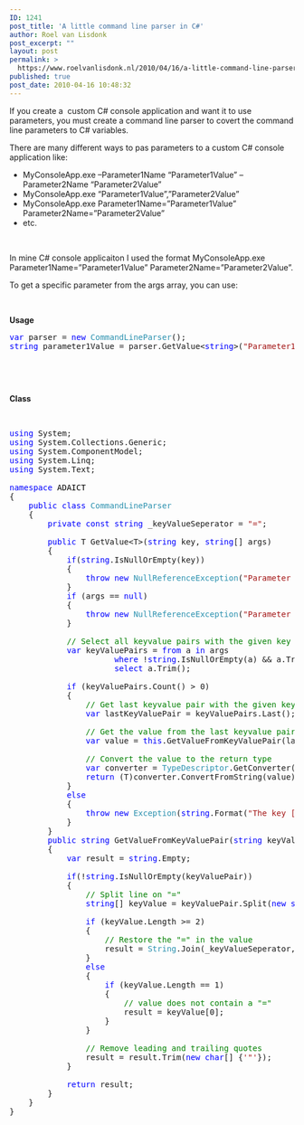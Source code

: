 ```yaml
---
ID: 1241
post_title: 'A little command line parser in C#'
author: Roel van Lisdonk
post_excerpt: ""
layout: post
permalink: >
  https://www.roelvanlisdonk.nl/2010/04/16/a-little-command-line-parser-in-c/
published: true
post_date: 2010-04-16 10:48:32
---
```

<p>If you create a&#160; custom C# console application and want it to use parameters, you must create a command line parser to covert the command line parameters to C# variables.</p>  <p>There are many different ways to pas parameters to a custom C# console application like:</p>  <ul>   <li>MyConsoleApp.exe –Parameter1Name “Parameter1Value” –Parameter2Name “Parameter2Value”</li>    <li>MyConsoleApp.exe “Parameter1Value”,”Parameter2Value”</li>    <li>MyConsoleApp.exe Parameter1Name=”Parameter1Value” Parameter2Name=”Parameter2Value”</li>    <li>etc.</li> </ul>  <p>&#160;</p>  <p>In mine C# console applicaiton I used the format MyConsoleApp.exe Parameter1Name=”Parameter1Value” Parameter2Name=”Parameter2Value”.</p>  <p>To get a specific parameter from the args array, you can use:</p>  <p>&#160;</p>  <p><strong>Usage</strong></p>  <pre class="code"><span style="color: blue">var </span>parser = <span style="color: blue">new </span><span style="color: #2b91af">CommandLineParser</span>();
<span style="color: blue">string </span>parameter1Value = parser.GetValue&lt;<span style="color: blue">string</span>&gt;(<span style="color: #a31515">&quot;Parameter1Name&quot;</span>, args);</pre>

<p>&#160;</p>

<p>&#160;</p>

<p><strong>Class</strong></p>

<p>&#160;</p>

<pre class="code"><span style="color: blue">using </span>System;
<span style="color: blue">using </span>System.Collections.Generic;
<span style="color: blue">using </span>System.ComponentModel;
<span style="color: blue">using </span>System.Linq;
<span style="color: blue">using </span>System.Text;

<span style="color: blue">namespace <font color="#000000">ADAICT</font></span>
{
    <span style="color: blue">public class </span><span style="color: #2b91af">CommandLineParser
    </span>{
        <span style="color: blue">private const string </span>_keyValueSeperator = <span style="color: #a31515">&quot;=&quot;</span>;

        <span style="color: blue">public </span>T GetValue&lt;T&gt;(<span style="color: blue">string </span>key, <span style="color: blue">string</span>[] args)
        {
            <span style="color: blue">if</span>(<span style="color: blue">string</span>.IsNullOrEmpty(key))
            {
                <span style="color: blue">throw new </span><span style="color: #2b91af">NullReferenceException</span>(<span style="color: #a31515">&quot;Parameter [key] can't be null or empty&quot;</span>);
            }
            <span style="color: blue">if </span>(args == <span style="color: blue">null</span>)
            {
                <span style="color: blue">throw new </span><span style="color: #2b91af">NullReferenceException</span>(<span style="color: #a31515">&quot;Parameter [args] can't be null or empty&quot;</span>);
            }

            <span style="color: green">// Select all keyvalue pairs with the given key
            </span><span style="color: blue">var </span>keyValuePairs = <span style="color: blue">from </span>a <span style="color: blue">in </span>args
                      <span style="color: blue">where </span>!<span style="color: blue">string</span>.IsNullOrEmpty(a) &amp;&amp; a.Trim().StartsWith(key + <span style="color: #a31515">&quot;=&quot;</span>)
                      <span style="color: blue">select </span>a.Trim();

            <span style="color: blue">if </span>(keyValuePairs.Count() &gt; 0)
            {
                <span style="color: green">// Get last keyvalue pair with the given key
                </span><span style="color: blue">var </span>lastKeyValuePair = keyValuePairs.Last();
                
                <span style="color: green">// Get the value from the last keyvalue pair with the given key
                </span><span style="color: blue">var </span>value = <span style="color: blue">this</span>.GetValueFromKeyValuePair(lastKeyValuePair);

                <span style="color: green">// Convert the value to the return type
                </span><span style="color: blue">var </span>converter = <span style="color: #2b91af">TypeDescriptor</span>.GetConverter(<span style="color: blue">typeof</span>(T));
                <span style="color: blue">return </span>(T)converter.ConvertFromString(value);
            }
            <span style="color: blue">else
            </span>{
                <span style="color: blue">throw new </span><span style="color: #2b91af">Exception</span>(<span style="color: blue">string</span>.Format(<span style="color: #a31515">&quot;The key [{0}] can't be found on the commandline, make sure it is supplied on the commandline and there are no spaces between the key and the equalsign. Key is case sensitive!&quot;</span>,key));
            }
        }
        <span style="color: blue">public string </span>GetValueFromKeyValuePair(<span style="color: blue">string </span>keyValuePair)
        {
            <span style="color: blue">var </span>result = <span style="color: blue">string</span>.Empty;

            <span style="color: blue">if</span>(!<span style="color: blue">string</span>.IsNullOrEmpty(keyValuePair))
            {
                <span style="color: green">// Split line on &quot;=&quot;
                </span><span style="color: blue">string</span>[] keyValue = keyValuePair.Split(<span style="color: blue">new string</span>[] { _keyValueSeperator }, <span style="color: #2b91af">StringSplitOptions</span>.RemoveEmptyEntries);

                <span style="color: blue">if </span>(keyValue.Length &gt;= 2)
                {
                    <span style="color: green">// Restore the &quot;=&quot; in the value
                    </span>result = <span style="color: #2b91af">String</span>.Join(_keyValueSeperator, keyValue, 1, keyValue.Length - 1);
                }
                <span style="color: blue">else
                </span>{
                    <span style="color: blue">if </span>(keyValue.Length == 1)
                    {
                        <span style="color: green">// value does not contain a &quot;=&quot;
                        </span>result = keyValue[0];
                    }
                }

                <span style="color: green">// Remove leading and trailing quotes
                </span>result = result.Trim(<span style="color: blue">new char</span>[] {<span style="color: #a31515">'&quot;'</span>});
            }

            <span style="color: blue">return </span>result;
        }
    }
}</pre>
<a href="http://11011.net/software/vspaste"></a>